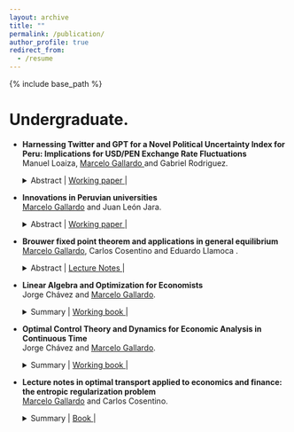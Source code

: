 ```yaml
---
layout: archive
title: ""
permalink: /publication/
author_profile: true
redirect_from:
  - /resume
---
```


{% include base_path %}

Undergraduate.
======

* **Harnessing Twitter and GPT for a Novel Political Uncertainty Index for Peru: Implications for USD/PEN Exchange Rate Fluctuations** <br>
  Manuel Loaiza, <u> Marcelo Gallardo </u> and Gabriel Rodriguez. <br>
  <details> 
    <summary>
        Abstract |
        <a href="https://drive.google.com/file/d/191VdL1Q-sk_PgVwwIVhsqSkiVO7d0zt4/view?usp=sharing" role="button" target="_blank"> Working paper </a> | 
    </summary> This study examines the impact of political uncertainty on key macroeconomic variables, including the USD to  PEN exchange rate, through a specialized index built from social media analysis. Tweets from prominent Peruvian figures (2018-2023) are analyzed and labeled by GPT-3.5 Turbo, determining their stance on Peru's political and economic situation. This process contributes to the creation of a political uncertainty time series. This series, indicative of Peru's economic climate, is integrated with a (chosen macroeconomic forecasting method) to enhance the prediction of macroeconomic trends, with a focus on currency exchange dynamics.
  </details>  
  
* **Innovations in Peruvian universities** <br>
  <u>Marcelo Gallardo</u> and Juan León Jara. <br>
  <details> 
    <summary>
        Abstract |
        <a href="https://drive.google.com/file/d/13RsjJaxJ6OKvsJEDXPGfzMQWwjX3pCiQ/view?usp=sharing" role="button" target="_blank"> Working paper </a> | 
    </summary>
   This paper proposes an innovation indicator for Peruvian universities, emphasizing scientific innovation in fields like engineering and pure sciences. The construction of this indicator is based on a selected dataset and employs confirmatory factor analysis for robust measurement. Additionally, K-means clustering is used to identify innovation clusters among universities. The validity of the indicator is examined through its correlation with university rankings and the exploration of the relationship between innovation levels and post-graduation income. This study provides a focused lens on scientific innovation in higher education, offering insights into academic and policy implications in Peru.
  </details>
  
* **Brouwer fixed point theorem and applications in general equilibrium** <br>
  <u>Marcelo Gallardo</u>, Carlos Cosentino and Eduardo Llamoca . <br>
  <details> 
    <summary>
        Abstract |
        <a href="https://drive.google.com/file/d/1ryKPbi9FUTtL4-dKNWUPIyxzEoD5OLlR/view?usp=share_link" role="button" target="_blank"> Lecture Notes </a> | 
    </summary> We develop a path towards the proof of Brouwer's Fixed Point Theorem, although based on several sources, of our construction. We also present an application in economic theory. Specifically, we focus on general equilibrium theory. We aim to provide the simplest possible proof, the only requirements are real analysis and general topology. Besides one Lemma which is not proved in its most general case, we provide proofs for all the results building up to the main theorem. Furthermore, as far as we know, the combination of elements that we present in this document has not been displayed in this exact form before. It is important to mention that this work does not seek to be original or innovative in the sense that it does not present any new results in the literature. Our objective is simply to develop an understandable approach to Brouwer's Fixed Point Theorem and its applications in general equilibrium.
  </details>


* **Linear Algebra and Optimization for Economists** <br>
 Jorge Chávez and <u>Marcelo Gallardo</u>. <br>
  <details> 
    <summary>
        Summary |
        <a href="https://drive.google.com/file/d/1GBv4FqKyZx87riZPSgLmnIxi_U6UtR6r/view?usp=sharing" role="button" target="_blank"> Working book </a> | 
    </summary>
  Working book about Linear Algebra and Static Optimization for Economists. Linear algebra, topology in normed vector spaces, convex analysis, optimization, and applications to microeconomics.
  </details>


* **Optimal Control Theory and Dynamics for Economic Analysis in Continuous Time** <br>
 Jorge Chávez and <u>Marcelo Gallardo</u>. <br>
  <details> 
    <summary>
        Summary |
        <a href="https://drive.google.com/file/d/1Dxo4IkOWdpwNhx_h1ZbiMRoto6Gqx8Td/view?usp=sharing" role="button" target="_blank"> Working book </a> | 
    </summary>
  Working book about Dynamical Systems and Optimal Control in continuous time. Ordinary differential equations, linear systems, nonlinear systems, calculus of variations, and optimal control theory. Applications to economic growth models such as Solow and Ramsey‑Cass‑Koopsman.
  </details>

* **Lecture notes in optimal transport applied to economics and finance: the entropic regularization problem** <br>
 <u>Marcelo Gallardo</u> and Carlos Cosentino. <br>
  <details> 
    <summary>
        Summary |
        <a href="https://drive.google.com/file/d/1JzKyNUW05fYyQNO8nH2w59fdITI5ZJL1/view?usp=share_link" role="button" target="_blank"> Book </a> | 
    </summary>
  Lecture notes about Optimal Transport Theory (introductory) and applications in Economics and Finance. Specifically, the entropic regularization problem. 
  </details>

